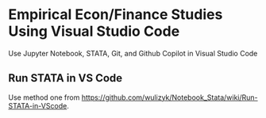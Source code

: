 # Empirical Econ/Finance Studies Using Visual Studio Code
Use Jupyter Notebook, STATA, Git, and Github Copilot in Visual Studio Code

## Run STATA in VS Code
Use method one from https://github.com/wulizyk/Notebook_Stata/wiki/Run-STATA-in-VScode.